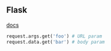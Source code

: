 Flask
-

[docs](https://flask.palletsprojects.com/)

````py
request.args.get('foo') # URL param
request.data.get('bar') # body param
````
